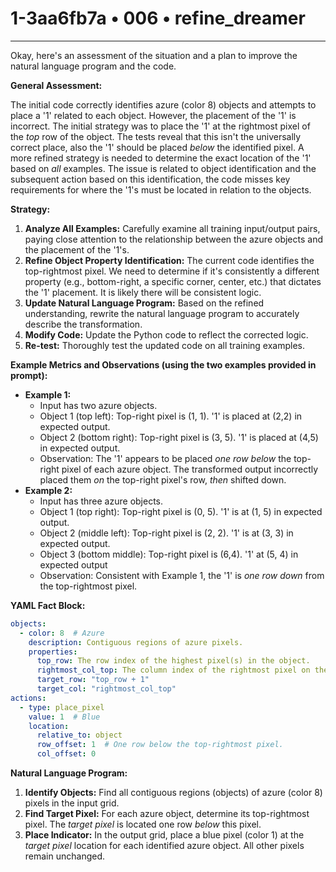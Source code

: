 # 1-3aa6fb7a • 006 • refine_dreamer

---
Okay, here's an assessment of the situation and a plan to improve the natural language program and the code.

**General Assessment:**

The initial code correctly identifies azure (color 8) objects and attempts to place a '1' related to each object. However, the placement of the '1' is incorrect. The initial strategy was to place the '1' at the rightmost pixel of the *top* row of the object. The tests reveal that this isn't the universally correct place, also the '1' should be placed *below* the identified pixel. A more refined strategy is needed to determine the exact location of the '1' based on *all* examples. The issue is related to object identification and the subsequent action based on this identification, the code misses key requirements for where the '1's must be located in relation to the objects.

**Strategy:**

1.  **Analyze All Examples:** Carefully examine all training input/output pairs, paying close attention to the relationship between the azure objects and the placement of the '1's.
2.  **Refine Object Property Identification:** The current code identifies the top-rightmost pixel. We need to determine if it's consistently a different property (e.g., bottom-right, a specific corner, center, etc.) that dictates the '1' placement. It is likely there will be consistent logic.
3.  **Update Natural Language Program:** Based on the refined understanding, rewrite the natural language program to accurately describe the transformation.
4.  **Modify Code:** Update the Python code to reflect the corrected logic.
5.  **Re-test:** Thoroughly test the updated code on all training examples.

**Example Metrics and Observations (using the two examples provided in prompt):**

*   **Example 1:**
    *   Input has two azure objects.
    *   Object 1 (top left): Top-right pixel is (1, 1).  '1' is placed at (2,2) in expected output.
    *   Object 2 (bottom right): Top-right pixel is (3, 5). '1' is placed at (4,5) in expected output.
    *   Observation: The '1' appears to be placed *one row below* the top-right pixel of each azure object. The transformed output incorrectly placed them *on* the top-right pixel's row, *then* shifted down.
*   **Example 2:**
    *   Input has three azure objects.
    *   Object 1 (top right): Top-right pixel is (0, 5). '1' is at (1, 5) in expected output.
    *   Object 2 (middle left): Top-right pixel is (2, 2). '1' is at (3, 3) in expected output.
    *   Object 3 (bottom middle): Top-right pixel is (6,4). '1' at (5, 4) in expected output
    *   Observation:  Consistent with Example 1, the '1' is *one row down* from the top-rightmost pixel.

**YAML Fact Block:**

```yaml
objects:
  - color: 8  # Azure
    description: Contiguous regions of azure pixels.
    properties:
      top_row: The row index of the highest pixel(s) in the object.
      rightmost_col_top: The column index of the rightmost pixel on the top row.
      target_row: "top_row + 1"
      target_col: "rightmost_col_top"
actions:
  - type: place_pixel
    value: 1  # Blue
    location:
      relative_to: object
      row_offset: 1  # One row below the top-rightmost pixel.
      col_offset: 0
```

**Natural Language Program:**

1.  **Identify Objects:** Find all contiguous regions (objects) of azure (color 8) pixels in the input grid.
2.  **Find Target Pixel:** For each azure object, determine its top-rightmost pixel. The *target pixel* is located one row *below* this pixel.
3.  **Place Indicator:** In the output grid, place a blue pixel (color 1) at the *target pixel* location for each identified azure object. All other pixels remain unchanged.

